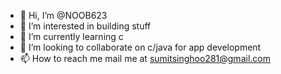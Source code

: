 - 👋 Hi, I’m @NOOB623
- 👀 I’m interested in building stuff
- 🌱 I’m currently learning c
- 💞️ I’m looking to collaborate on c/java for app development
- 📫 How to reach me mail me at sumitsinghoo281@gmail.com

<!---
NOOB623/NOOB623 is a ✨ special ✨ repository because its `README.md` (this file) appears on your GitHub profile.
You can click the Preview link to take a look at your changes.
--->
